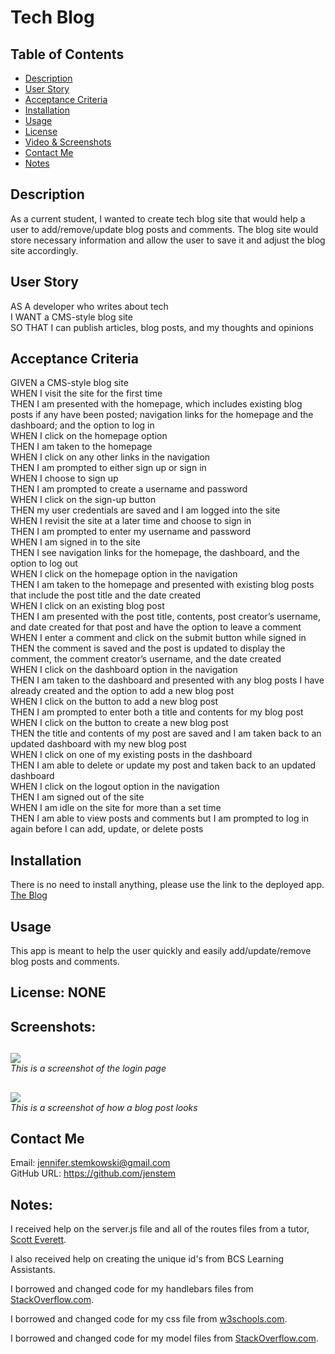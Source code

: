 # Tech Blog

## Table of Contents
+ [Description](#description)
+ [User Story](#userstory)
+ [Acceptance Criteria](#acceptance)
+ [Installation](#installation)
+ [Usage](#usage)
+ [License](#license)
+ [Video & Screenshots](#screenshots)
+ [Contact Me](#contact)
+ [Notes](#notes)
##

<a id='description'></a>
## Description

As a current student, I wanted to create tech blog site that would help a user to add/remove/update blog posts and comments.  The blog site would store necessary information and allow the user to save it and adjust the blog site accordingly.
##

<a id='userstory'></a>
## User Story

AS A developer who writes about tech\
I WANT a CMS-style blog site\
SO THAT I can publish articles, blog posts, and my thoughts and opinions
##

<a id='acceptance'></a>
## Acceptance Criteria

GIVEN a CMS-style blog site\
WHEN I visit the site for the first time\
THEN I am presented with the homepage, which includes existing blog posts if any have been posted; navigation links for the homepage and the dashboard; and the option to log in\
WHEN I click on the homepage option\
THEN I am taken to the homepage\
WHEN I click on any other links in the navigation\
THEN I am prompted to either sign up or sign in\
WHEN I choose to sign up\
THEN I am prompted to create a username and password\
WHEN I click on the sign-up button\
THEN my user credentials are saved and I am logged into the site\
WHEN I revisit the site at a later time and choose to sign in\
THEN I am prompted to enter my username and password\
WHEN I am signed in to the site\
THEN I see navigation links for the homepage, the dashboard, and the option to log out\
WHEN I click on the homepage option in the navigation\
THEN I am taken to the homepage and presented with existing blog posts that include the post title and the date created\
WHEN I click on an existing blog post\
THEN I am presented with the post title, contents, post creator’s username, and date created for that post and have the option to leave a comment\
WHEN I enter a comment and click on the submit button while signed in\
THEN the comment is saved and the post is updated to display the comment, the comment creator’s username, and the date created\
WHEN I click on the dashboard option in the navigation\
THEN I am taken to the dashboard and presented with any blog posts I have already created and the option to add a new blog post\
WHEN I click on the button to add a new blog post\
THEN I am prompted to enter both a title and contents for my blog post\
WHEN I click on the button to create a new blog post\
THEN the title and contents of my post are saved and I am taken back to an updated dashboard with my new blog post\
WHEN I click on one of my existing posts in the dashboard\
THEN I am able to delete or update my post and taken back to an updated dashboard\
WHEN I click on the logout option in the navigation\
THEN I am signed out of the site\
WHEN I am idle on the site for more than a set time\
THEN I am able to view posts and comments but I am prompted to log in again before I can add, update, or delete posts
##

<a id='installation'></a>
## Installation
There is no need to install anything, please use the link to the deployed app.\
[The Blog](#)
##

<a id='usage'></a>
## Usage
This app is meant to help the user quickly and easily add/update/remove blog posts and comments.
##

<a id='license'></a>
## License:  NONE
##

<a id='screenshots'></a>
## Screenshots:
##

![](https://github.com/jenstem/e-commerce-backend/blob/main/assets/get-img.png) <br>
*This is a screenshot of the login page*
##

![](https://github.com/jenstem/e-commerce-backend/blob/main/assets/post-img.png) <br>
*This is a screenshot of how a blog post looks*
##

<a id='contact'></a>
## Contact Me
Email:  jennifer.stemkowski@gmail.com <br>
GitHub URL:  https://github.com/jenstem

##
<a id='notes'></a>
## Notes:

I received help on the server.js file and all of the routes files from a tutor, [Scott Everett](https://calendly.com/fsf-tutor-team/scott-everett?month=2023-06).

I also received help on creating the unique id's from BCS Learning Assistants.

I borrowed and changed code for my handlebars files from [StackOverflow.com](https://stackoverflow.com/questions/10736907/handlebars-js-else-if).

I borrowed and changed code for my css file from [w3schools.com](https://www.w3schools.com/cssref/css_inherit.php).

I borrowed and changed code for my model files from [StackOverflow.com](https://stackoverflow.com/questions/40694689/set-defaultvalue-to-todays-date-in-a-sequelize-migration).